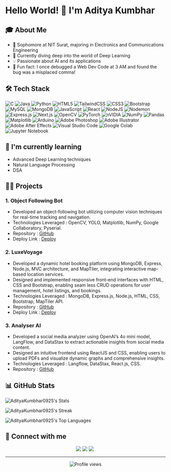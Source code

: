 # Hello World! 👋 I'm Aditya Kumbhar

## 🎓 About Me
- 🏫 Sophomore at NIT Surat, majoring in Electronics and Communications Engineering
- 🧠 Currently diving deep into the world of Deep Learning
- 💡 Passionate about AI and its applications
- 🎉 Fun fact: I once debugged a Web Dev Code at 3 AM and found the bug was a misplaced comma!

## 🛠 Tech Stack
![C](https://img.shields.io/badge/c-%2300599C.svg?style=for-the-badge&logo=c&logoColor=white)
![Java](https://img.shields.io/badge/java-%23ED8B00.svg?style=for-the-badge&logo=openjdk&logoColor=white)
![Python](https://img.shields.io/badge/python-3670A0?style=for-the-badge&logo=python&logoColor=ffdd54)
![HTML5](https://img.shields.io/badge/html5-%23E34F26.svg?style=for-the-badge&logo=html5&logoColor=white)
![TailwindCSS](https://img.shields.io/badge/tailwindcss-%2338B2AC.svg?style=for-the-badge&logo=tailwind-css&logoColor=white)
![CSS3](https://img.shields.io/badge/css3-%231572B6.svg?style=for-the-badge&logo=css3&logoColor=white)
![Bootstrap](https://img.shields.io/badge/bootstrap-%238511FA.svg?style=for-the-badge&logo=bootstrap&logoColor=white)
![MySQL](https://img.shields.io/badge/mysql-4479A1.svg?style=for-the-badge&logo=mysql&logoColor=white)
![MongoDB](https://img.shields.io/badge/MongoDB-%234ea94b.svg?style=for-the-badge&logo=mongodb&logoColor=white)
![JavaScript](https://img.shields.io/badge/javascript-%23323330.svg?style=for-the-badge&logo=javascript&logoColor=%23F7DF1E)
![React](https://img.shields.io/badge/react-%2320232a.svg?style=for-the-badge&logo=react&logoColor=%2361DAFB)
![NodeJS](https://img.shields.io/badge/node.js-6DA55F?style=for-the-badge&logo=node.js&logoColor=white)
![Nodemon](https://img.shields.io/badge/NODEMON-%23323330.svg?style=for-the-badge&logo=nodemon&logoColor=%BBDEAD)
![Express.js](https://img.shields.io/badge/express.js-%23404d59.svg?style=for-the-badge&logo=express&logoColor=%2361DAFB)
![Next.js](https://img.shields.io/badge/Next.js-000000?style=for-the-badge&logo=next.js&logoColor=white)
![OpenCV](https://img.shields.io/badge/opencv-%23white.svg?style=for-the-badge&logo=opencv&logoColor=white)
![PyTorch](https://img.shields.io/badge/PyTorch-%23EE4C2C.svg?style=for-the-badge&logo=PyTorch&logoColor=white)
![nVIDIA](https://img.shields.io/badge/cuda-000000.svg?style=for-the-badge&logo=nVIDIA&logoColor=green)
![NumPy](https://img.shields.io/badge/numpy-%23013243.svg?style=for-the-badge&logo=numpy&logoColor=white)
![Pandas](https://img.shields.io/badge/pandas-%23150458.svg?style=for-the-badge&logo=pandas&logoColor=white)
![Matplotlib](https://img.shields.io/badge/Matplotlib-%23ffffff.svg?style=for-the-badge&logo=Matplotlib&logoColor=black)
![Arduino](https://img.shields.io/badge/-Arduino-00979D?style=for-the-badge&logo=Arduino&logoColor=white)
![Adobe Photoshop](https://img.shields.io/badge/adobe%20photoshop-%2331A8FF.svg?style=for-the-badge&logo=adobe%20photoshop&logoColor=white)
![Adobe Illustrator](https://img.shields.io/badge/adobe%20illustrator-%23FF9A00.svg?style=for-the-badge&logo=adobe%20illustrator&logoColor=white)
![Adobe After Effects](https://img.shields.io/badge/Adobe%20After%20Effects-9999FF.svg?style=for-the-badge&logo=Adobe%20After%20Effects&logoColor=white)
![Visual Studio Code](https://img.shields.io/badge/Visual%20Studio%20Code-0078d7.svg?style=for-the-badge&logo=visual-studio-code&logoColor=white)
![Google Colab](https://img.shields.io/badge/Google%20Colab-%23F9A825.svg?style=for-the-badge&logo=googlecolab&logoColor=white)
![Jupyter Notebook](https://img.shields.io/badge/jupyter-%23FA0F00.svg?style=for-the-badge&logo=jupyter&logoColor=white)


## 🌱 I'm currently learning
- Advanced Deep Learning techniques
- Natural Language Processing
- DSA

## 👨‍💻 Projects
### 1. Object Following Bot
- Developed an object-following bot utilizing computer vision techniques for real-time tracking and navigation.
- Technologies Leveraged : OpenCV, YOLO, Matplotlib, NumPy, Google Collaboratory, Pyserial.
- Repository : [GitHub](https://github.com/AdityaKumbhar0925/ObjectFollowingBot)
- Deploy Link : [Deploy](https://github.com/AdityaKumbhar0925/ObjectFollowingBot)



### 2. LuxeVoyage
 - Developed a dynamic hotel booking platform using MongoDB, Express, Node.js, MVC architecture, and
   MapTiler, integrating interactive map-based location services.
 - Designed and implemented responsive front-end interfaces with HTML, CSS and Bootstrap, enabling seam
   less CRUD operations for user management, hotel listings, and bookings.
 - Technologies Leveraged : MongoDB, Express.js, Node.js, HTML, CSS, Bootstrap, MapTiler API.
 - Repository : [GitHub]([https://github.com/AdityaKumbhar0925/ObjectFollowingBot](https://github.com/AdityaKumbhar0925/LuxeVoyage))
 - Deploy Link : [Deploy](luxevoyage-iw4d.onrender.com/listings)

   

### 3. Analyser AI
- Developed a social media analyzer using OpenAI’s 4o mini model, LangFlow, and DataStax to extract
  actionable insights from social media content.
- Designed an intuitive frontend using ReactJS and CSS, enabling users to upload PDFs and visualize dynamic
  graphs and comprehensive insights.
- Technologies Leveraged : Langflow, DataStax, React.js, CSS.
- Repository : [GitHub](https://github.com/AdityaKumbhar0925/Social-Media-Analyzer)




## 📊 GitHub Stats

![AdityaKumbhar0925's Stats](https://github-readme-stats.vercel.app/api?username=AdityaKumbhar0925&theme=blue-green&show_icons=true&hide_border=true&count_private=true)

![AdityaKumbhar0925's Streak](https://github-readme-streak-stats.herokuapp.com/?user=AdityaKumbhar0925&theme=blue-green&hide_border=true)

![AdityaKumbhar0925's Top Languages](https://github-readme-stats.vercel.app/api/top-langs/?username=AdityaKumbhar0925&theme=blue-green&show_icons=true&hide_border=true&layout=compact)

## 🤝 Connect with me
<p align="center">
  <a href="https://www.linkedin.com/in/AdityaKumbhar0925/"><img src="https://img.shields.io/badge/LinkedIn-0077B5?style=for-the-badge&logo=linkedin&logoColor=white"/></a>
    <a href="https://github.com/AdityaKumbhar0925/"><img src="https://img.shields.io/badge/GitHub-100000?style=for-the-badge&logo=github&logoColor=white"/></a>
  <a href="https://mail.google.com/mail/?view=cm&fs=1&tf=1&to=adityakumbhar0925@gmail.com"><img src="https://img.shields.io/badge/Gmail-D14836?style=for-the-badge&logo=gmail&logoColor=white"/></a>&nbsp;
</p>

---

<div align="center">
  <img src="https://komarev.com/ghpvc/?username=AdityaKumbhar0925&label=Profile%20views&color=0e75b6&style=flat" alt="Profile views">
</div>
